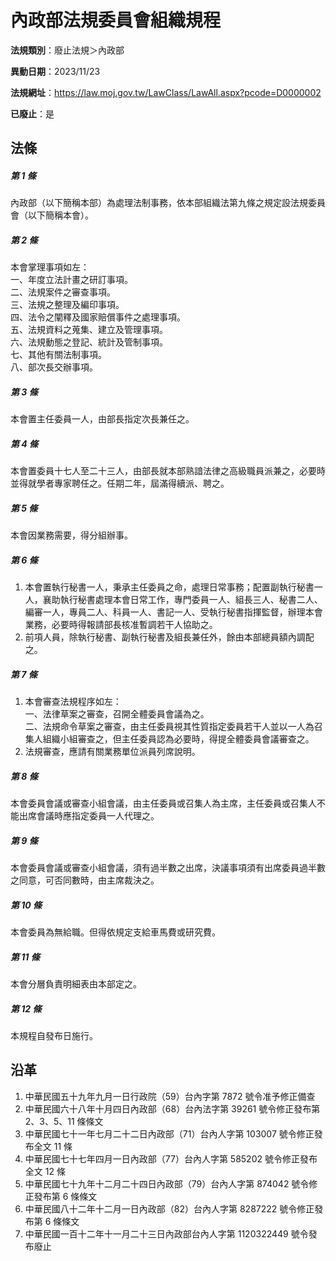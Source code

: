 # 內政部法規委員會組織規程

**法規類別**：廢止法規＞內政部

**異動日期**：2023/11/23  

**法規網址**：https://law.moj.gov.tw/LawClass/LawAll.aspx?pcode=D0000002

**已廢止**：是



## 法條
##### 第 1 條
內政部（以下簡稱本部）為處理法制事務，依本部組織法第九條之規定設法規委員會（以下簡稱本會）。

##### 第 2 條
本會掌理事項如左：  
一、年度立法計畫之研訂事項。  
二、法規案件之審查事項。  
三、法規之整理及編印事項。  
四、法令之闡釋及國家賠償事件之處理事項。  
五、法規資料之蒐集、建立及管理事項。  
六、法規動態之登記、統計及管制事項。  
七、其他有關法制事項。  
八、部次長交辦事項。

##### 第 3 條
本會置主任委員一人，由部長指定次長兼任之。

##### 第 4 條
本會置委員十七人至二十三人，由部長就本部熟諳法律之高級職員派兼之，必要時並得就學者專家聘任之。任期二年，屆滿得續派、聘之。

##### 第 5 條
本會因業務需要，得分組辦事。

##### 第 6 條
1. 本會置執行秘書一人，秉承主任委員之命，處理日常事務；配置副執行秘書一人，襄助執行秘書處理本會日常工作，專門委員一人、組長三人、秘書二人、編審一人，專員二人、科員一人、書記一人、受執行秘書指揮監督，辦理本會業務，必要時得報請部長核准暫調若干人協助之。
1. 前項人員，除執行秘書、副執行秘書及組長兼任外，餘由本部總員額內調配之。

##### 第 7 條
1. 本會審查法規程序如左：  
一、法律草案之審查，召開全體委員會議為之。  
二、法規命令草案之審查，由主任委員視其性質指定委員若干人並以一人為召集人組織小組審查之，但主任委員認為必要時，得提全體委員會議審查之。
1. 法規審查，應請有關業務單位派員列席說明。

##### 第 8 條
本會委員會議或審查小組會議，由主任委員或召集人為主席，主任委員或召集人不能出席會議時應指定委員一人代理之。

##### 第 9 條
本會委員會議或審查小組會議，須有過半數之出席，決議事項須有出席委員過半數之同意，可否同數時，由主席裁決之。

##### 第 10 條
本會委員為無給職。但得依規定支給車馬費或研究費。

##### 第 11 條
本會分層負責明細表由本部定之。

##### 第 12 條
本規程自發布日施行。

## 沿革
1. 中華民國五十九年九月一日行政院（59）台內字第 7872 號令准予修正備查
1. 中華民國六十八年十月四日內政部（68）台內法字第 39261  號令修正發布第 2、3、5、11  條條文
1. 中華民國七十一年七月二十二日內政部（71）台內人字第 103007 號令修正發布全文 11 條
1. 中華民國七十七年四月一日內政部（77）台內人字第 585202 號令修正發布全文 12 條
1. 中華民國七十九年十二月二十四日內政部（79）台內人字第 874042 號令修正發布第 6  條條文
1. 中華民國八十二年十二月一日內政部（82）台內人字第 8287222  號令修正發布第 6  條條文
1. 中華民國一百十二年十一月二十三日內政部台內人字第 1120322449 號令發布廢止
